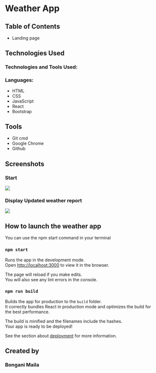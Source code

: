 # Weather App



## Table of Contents
- Landing page


## Technologies Used
### Technologies and Tools Used:
### Languages:

- HTML
- CSS
- JavaScript
- React
- Bootstrap

## Tools
- Git cmd
- Google Chrome
- Github

## Screenshots
### Start
![](https://github.com/BonganiMaila/Weather-App/tree/master/src/image/Start.png)

### Display Updated weather report
![](https://github.com/BonganiMaila/Weather-App/tree/master/src/image/Display.png)



## How to launch the weather app
You can use the npm start command in your terminal


### `npm start`

Runs the app in the development mode.<br />
Open [http://localhost:3000](http://localhost:3000) to view it in the browser.

The page will reload if you make edits.<br />
You will also see any lint errors in the console.


### `npm run build`

Builds the app for production to the `build` folder.<br />
It correctly bundles React in production mode and optimizes the build for the best performance.

The build is minified and the filenames include the hashes.<br />
Your app is ready to be deployed!

See the section about [deployment](https://facebook.github.io/create-react-app/docs/deployment) for more information.


## Created by
### Bongani Maila


